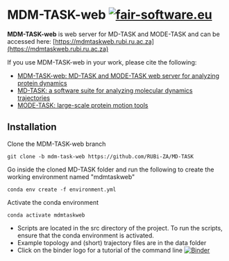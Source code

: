 # MDM-TASK-web [![fair-software.eu](https://img.shields.io/badge/fair--software.eu-%E2%97%8F%20%20%E2%97%8F%20%20%E2%97%8B%20%20%E2%97%8F%20%20%E2%97%8B-orange)](https://fair-software.eu)

**MDM-TASK-web** is web server for MD-TASK and MODE-TASK and can be accessed here:
[https://mdmtaskweb.rubi.ru.ac.za](https://mdmtaskweb.rubi.ru.ac.za)

If you use MDM-TASK-web in your work, please cite the following:
 - [MDM-TASK-web: MD-TASK and MODE-TASK web server for analyzing protein dynamics](https://doi.org/10.1016/j.csbj.2021.08.043)
 - [MD-TASK: a software suite for analyzing molecular dynamics trajectories](https://dx.doi.org/10.1093%2Fbioinformatics%2Fbtx349)
 - [MODE-TASK: large-scale protein motion tools](https://doi.org/10.1093/bioinformatics/bty427)

## Installation
Clone the MDM-TASK-web branch
```
git clone -b mdm-task-web https://github.com/RUBi-ZA/MD-TASK
```
Go inside the cloned MD-TASK folder and run the following to create the working environment named "mdmtaskweb"
```
conda env create -f environment.yml
```
Activate the conda environment
```
conda activate mdmtaskweb
```
 - Scripts are located in the src directory of the project. To run the scripts, ensure that the conda environment is activated. 
 - Example topology and (short) trajectory files are in the data folder
 - Click on the binder logo for a tutorial of the command line
[![Binder](https://mybinder.org/badge_logo.svg)](https://mybinder.org/v2/gh/RUBi-ZA/MD-TASK/mdmtask-dev?filepath=example%2Fmdmtaskweb_tutorial.ipynb)
